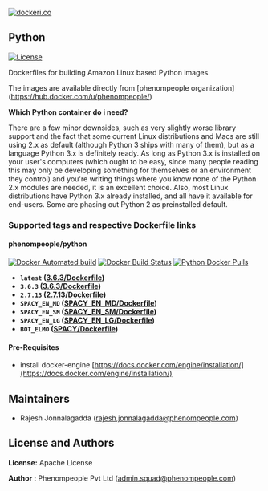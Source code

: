 [![dockeri.co](http://dockeri.co/image/phenompeople/python)](https://registry.hub.docker.com/phenompeople/python/)

## Python 

[![License](https://img.shields.io/badge/License-Apache%202.0-blue.svg)](https://opensource.org/licenses/Apache-2.0)

Dockerfiles for building Amazon Linux based Python images.

The images are available directly from [phenompeople organization] (https://hub.docker.com/u/phenompeople/)

**Which Python container do i need?**

There are a few minor downsides, such as very slightly worse library support and the fact that some current Linux distributions and Macs are still using 2.x as default (although Python 3 ships with many of them), but as a language Python 3.x is definitely ready.
As long as Python 3.x is installed on your user's computers (which ought to be easy, since many people reading this may only be developing something for themselves or an environment they control) and you're writing things where you know none of the Python 2.x modules are needed, it is an excellent choice.
Also, most Linux distributions have Python 3.x already installed, and all have it available for end-users. Some are phasing out Python 2 as preinstalled default.

### Supported tags and respective Dockerfile links

#### phenompeople/python

[![Docker Automated build](https://img.shields.io/docker/automated/phenompeople/python.svg?style=plastic)](https://hub.docker.com/r/phenompeople/python/)
[![Docker Build Status](https://img.shields.io/docker/build/phenompeople/python.svg?style=plastic)](https://hub.docker.com/r/phenompeople/python/)
[![Python Docker Pulls](https://img.shields.io/docker/pulls/phenompeople/python.svg?style=plastic)](https://hub.docker.com/r/phenompeople/python/)

* **`latest`				([3.6.3/Dockerfile](https://github.com/phenompeople/python/src/master/3.6.3/Dockerfile))**
* **`3.6.3` 				([3.6.3/Dockerfile](https://github.com/phenompeople/python/src/master/3.6.3/Dockerfile))**
* **`2.7.13` 				([2.7.13/Dockerfile](https://github.com/phenompeople/python/src/master/2.7.13/Dockerfile))**
* **`SPACY_EN_MD`   ([SPACY_EN_MD/Dockerfile](https://github.com/phenompeople/python/src/master/SPACY_EN_MD/Dockerfile))**
* **`SPACY_EN_SM`   ([SPACY_EN_SM/Dockerfile](https://github.com/phenompeople/python/src/master/SPACY_EN_SM/Dockerfile))**
* **`SPACY_EN_LG`   ([SPACY_EN_LG/Dockerfile](https://github.com/phenompeople/python/src/master/SPACY_EN_LG/Dockerfile))**
* **`BOT_ELMO`     	([SPACY/Dockerfile](https://github.com/phenompeople/python/src/master/SPACY/Dockerfile))**

#### Pre-Requisites

- install docker-engine [https://docs.docker.com/engine/installation/](https://docs.docker.com/engine/installation/)

## Maintainers

* Rajesh Jonnalagadda (<rajesh.jonnalagadda@phenompeople.com>)

## License and Authors

**License:**	Apache License

**Author :** Phenompeople Pvt Ltd (<admin.squad@phenompeople.com>)
